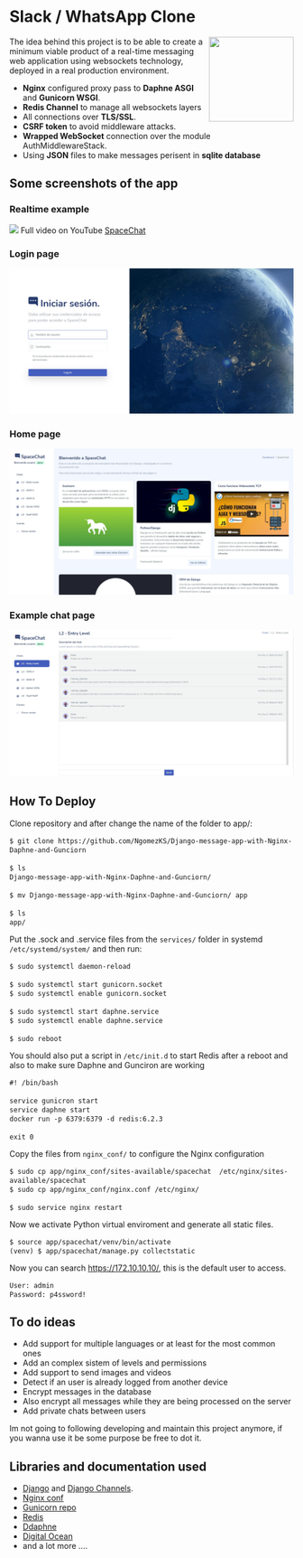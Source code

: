 # Slack / WhatsApp Clone
<img src="https://iconape.com/wp-content/png_logo_vector/nginx.png" align="right"
      width="150" height="150">

The idea behind this project is to be able to create a minimum viable product of a real-time messaging web application using websockets technology, deployed in a real production environment.

* **Nginx** configured proxy pass to **Daphne ASGI** and **Gunicorn WSGI**.
* **Redis Channel** to manage all websockets layers
* All connections over **TLS/SSL**.
* **CSRF token** to avoid middleware attacks.
* **Wrapped WebSocket** connection over the module AuthMiddlewareStack.
* Using **JSON** files to make messages perisent in **sqlite database**

## Some screenshots of the app

### Realtime example

![](images/video_gif.gif)
Full video on YouTube [SpaceChat](https://youtu.be/OxISvgrwO2w?t=83)

### Login page 
<img src="./images/login_screen.jpg">

### Home page 
<img src="./images/dashboard_screen.jpg">

### Example chat page 
<img src="./images/chat_example.jpg">

## How To Deploy

Clone repository and after change the name of the folder to app/:

    $ git clone https://github.com/NgomezKS/Django-message-app-with-Nginx-Daphne-and-Gunciorn

    $ ls 
    Django-message-app-with-Nginx-Daphne-and-Gunciorn/
    
    $ mv Django-message-app-with-Nginx-Daphne-and-Gunciorn/ app

    $ ls 
    app/


Put the .sock and .service files from the `services/` folder in systemd `/etc/systemd/system/` and then run:
     
    $ sudo systemctl daemon-reload

    $ sudo systemctl start gunicorn.socket
    $ sudo systemctl enable gunicorn.socket

    $ sudo systemctl start daphne.service
    $ sudo systemctl enable daphne.service

    $ sudo reboot

You should also put a script in `/etc/init.d` to start Redis after a reboot and also to make sure Daphne and Gunciron are working
   
    #! /bin/bash

    service gunicron start
    service daphne start
    docker run -p 6379:6379 -d redis:6.2.3

    exit 0

Copy the files from `nginx_conf/` to configure the Nginx configuration
   
    $ sudo cp app/nginx_conf/sites-available/spacechat  /etc/nginx/sites-available/spacechat
    $ sudo cp app/nginx_conf/nginx.conf /etc/nginx/

    $ sudo service nginx restart


Now we activate Python virtual enviroment and generate all static files.
   
    $ source app/spacechat/venv/bin/activate
    (venv) $ app/spacechat/manage.py collectstatic

Now you can search https://172.10.10.10/, this is the default user to access.
  
    User: admin 
    Password: p4ssword!

## To do ideas
* Add support for multiple languages or at least for the most common ones
* Add an complex sistem of levels and permissions
* Add support to send images and videos
* Detect if an user is already logged from another device
* Encrypt messages in the database 
* Also encrypt all messages while they are being processed on the server
* Add private chats between users

Im not going to following developing and maintain this project anymore, if you wanna use it be some purpose be free to dot it.


## Libraries and documentation used 
* [Django](https://www.djangoproject.com/) and
  [Django Channels](https://channels.readthedocs.io/en/stable/).
* [Nginx conf](https://www.nginx.com/)
* [Gunicorn repo](https://github.com/benoitc/gunicorn)
* [Redis](https://pypi.org/project/channels-redis/) 
* [Ddaphne](https://github.com/django/daphne) 
* [Digital Ocean](https://github.com/postcss/postcss/commit/)
* and a lot more ....
